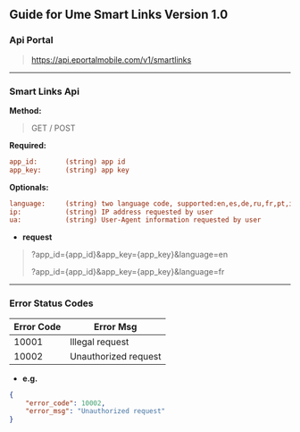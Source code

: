 ## Guide for Ume Smart Links Version 1.0

### Api Portal 

> https://api.eportalmobile.com/v1/smartlinks

------

### Smart Links Api

**Method:**

> GET / POST

 **Required:**

```ini
app_id:       (string) app id
app_key:      (string) app key
```

**Optionals:** 

```ini
language:     (string) two language code, supported:en,es,de,ru,fr,pt,it default is en
ip:           (string) IP address requested by user
ua:           (string) User-Agent information requested by user
```

- **request**

> ?app_id={app_id}&app_key={app_key}&language=en
>
> ?app_id={app_id}&app_key={app_key}&language=fr

------

### Error Status Codes

| **Error Code** | **Error Msg**        |
| -------------- | -------------------- |
| 10001          | Illegal request      |
| 10002          | Unauthorized request |

- **e.g.**

```json
{
	"error_code": 10002,
	"error_msg": "Unauthorized request"
}
```

